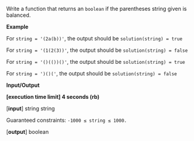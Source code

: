 Write a function that returns an `boolean` if the parentheses string given is balanced. 

**Example**

For `string = '(2a(b))'`, the output should be
`solution(string) = true`

For `string = '(1(2(3))'`, the output should be
`solution(string) = false`


For `string = '()(())()'`, the output should be
`solution(string) = true`


For `string = ')()('`, the output should be
`solution(string) = false`

**Input/Output**

**[execution time limit] 4 seconds (rb)**

[**input**] string string

Guaranteed constraints:
`-1000 ≤ string ≤ 1000.`

[**output**] boolean
